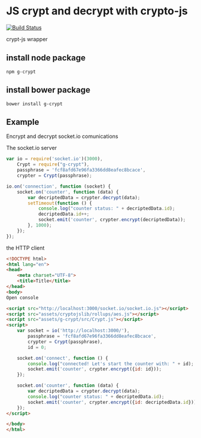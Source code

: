 JS crypt and decrypt with crypto-js
======
[![Build Status](https://travis-ci.org/gonzalo123/crypt.svg?branch=master)](https://travis-ci.org/gonzalo123/crypt)

crypt-js wrapper

## install node package
```
npm g-crypt
```

## install bower package

```
bower install g-crypt
```

## Example

Encrypt and decrypt socket.io comunications

The socket.io server
```js
var io = require('socket.io')(3000),
    Crypt = require("g-crypt"),
    passphrase = 'fcf8afd67e96fa3366dd8eafec8bcace',
    crypter = Crypt(passphrase);

io.on('connection', function (socket) {
    socket.on('counter', function (data) {
        var decriptedData = crypter.decrypt(data);
        setTimeout(function () {
            console.log("counter status: " + decriptedData.id);
            decriptedData.id++;
            socket.emit('counter', crypter.encrypt(decriptedData));
        }, 1000);
    });
});
```

the HTTP client

```html
<!DOCTYPE html>
<html lang="en">
<head>
    <meta charset="UTF-8">
    <title>Title</title>
</head>
<body>
Open console

<script src="http://localhost:3000/socket.io/socket.io.js"></script>
<script src="assets/cryptojslib/rollups/aes.js"></script>
<script src="assets/g-crypt/src/Crypt.js"></script>
<script>
    var socket = io('http://localhost:3000/'),
        passphrase = 'fcf8afd67e96fa3366dd8eafec8bcace',
        crypter = Crypt(passphrase),
        id = 0;

    socket.on('connect', function () {
        console.log("connected! Let's start the counter with: " + id);
        socket.emit('counter', crypter.encrypt({id: id}));
    });

    socket.on('counter', function (data) {
        var decriptedData = crypter.decrypt(data);
        console.log("counter status: " + decriptedData.id);
        socket.emit('counter', crypter.encrypt({id: decriptedData.id}));
    });
</script>

</body>
</html>
```

